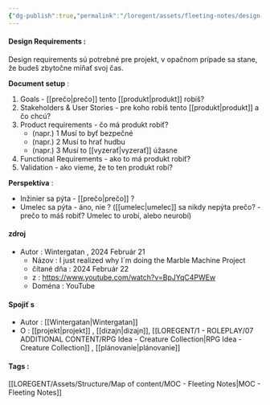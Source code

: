```yaml
---
{"dg-publish":true,"permalink":"/loregent/assets/fleeting-notes/design-requirements-navod/","noteIcon":""}
---
```



#### Design Requirements : 

Design requirements sú potrebné pre projekt, v opačnom prípade sa stane, že budeš zbytočne míňať svoj čas.

**Document setup** : 
1. Goals - [[prečo\|prečo]] tento [[produkt\|produkt]] robíš?
2. Stakeholders & User Stories - pre koho robíš tento [[produkt\|produkt]] a čo chcú?
3. Product requirements - čo má produkt robiť?
	- (napr.) 1 Musí to byť bezpečné
	- (napr.) 2 Musí to hrať hudbu
	- (napr.) 3 Musí to [[vyzerať\|vyzerať]] úžasne
1. Functional Requirements - ako to má produkt robiť?
2. Validation - ako vieme, že to ten produkt robí?

**Perspektíva** : 
- Inžinier sa pýta - [[prečo\|prečo]] ?
- Umelec sa pýta - áno, nie ? ([[umelec\|umelec]] sa nikdy nepýta prečo? - prečo to máš robiť? Umelec to urobí, alebo neurobí)
#### zdroj
- Autor : Wintergatan , 2024 Február 21
	- Názov : I just realized why I´m doing the Marble Machine Project
	- čítané dňa : 2024 Február 22
	- z : https://www.youtube.com/watch?v=BpJYqC4PWEw
	- Doména : YouTube


<!--- ---------------------------------------------------------------------  -->

#### Spojiť s
- Autor : [[Wintergatan\|Wintergatan]]
- O : [[projekt\|projekt]] , [[dizajn\|dizajn]], [[LOREGENT/1 - ROLEPLAY/07 ADDITIONAL CONTENT/RPG Idea - Creature Collection\|RPG Idea - Creature Collection]] , [[plánovanie\|plánovanie]]

#### Tags : 
[[LOREGENT/Assets/Structure/Map of content/MOC - Fleeting Notes\|MOC - Fleeting Notes]]